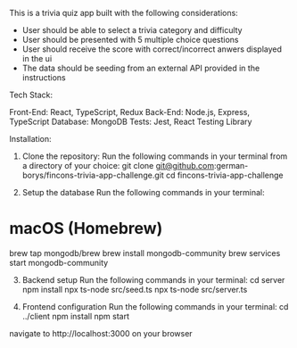 This is a trivia quiz app built with the following considerations:
- User should be able to select a trivia category and difficulty
- User should be presented with 5 multiple choice questions
- User should receive the score with correct/incorrect anwers displayed in the ui
- The data should be seeding from an external API provided in the instructions

Tech Stack:

Front-End: React, TypeScript, Redux
Back-End: Node.js, Express, TypeScript
Database: MongoDB
Tests: Jest, React Testing Library

Installation:

1. Clone the repository:
Run the following commands in your terminal from a directory of your choice:
git clone git@github.com:german-borys/fincons-trivia-app-challenge.git
cd fincons-trivia-app-challenge

2. Setup the database
Run the following commands in your terminal:
# macOS (Homebrew)
brew tap mongodb/brew
brew install mongodb-community
brew services start mongodb-community

3. Backend setup
Run the following commands in your terminal:
cd server
npm install
npx ts-node src/seed.ts
npx ts-node src/server.ts

4. Frontend configuration
Run the following commands in your terminal:
cd ../client
npm install
npm start

navigate to http://localhost:3000 on your browser


